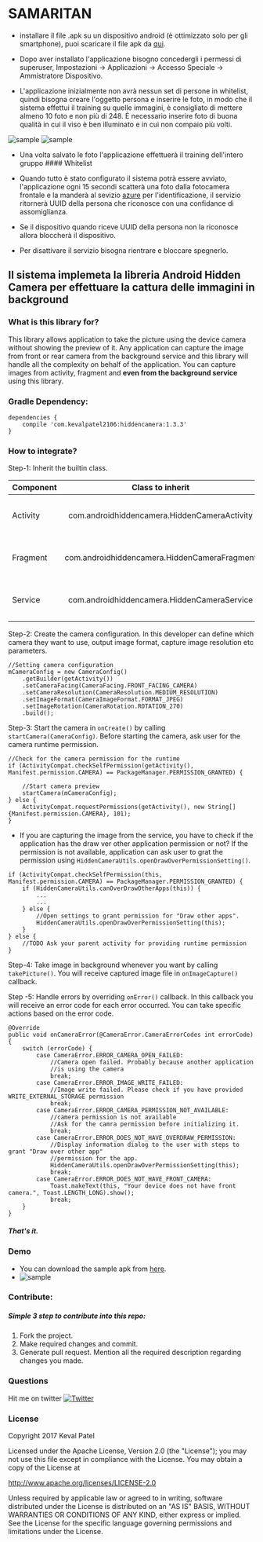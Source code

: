 # SAMARITAN
- installare il file .apk su un dispositivo android (è ottimizzato solo per gli smartphone), puoi scaricare il file apk da [qui](/apk/sample.apk).

- Dopo aver installato l'applicazione bisogno concedergli i permessi di superuser, Impostazioni -> Applicazioni -> Accesso Speciale -> Ammistratore Dispositivo.

- L'applicazione inizialmente non avrà nessun set di persone in whitelist, quindi bisogna creare l'oggetto persona e inserire le foto, in modo che il sistema effettui il training su quelle immagini, è consigliato di mettere almeno 10 foto e non più di 248. È necessario inserire foto di buona qualità in cui il viso è ben illuminato e in cui non compaio più volti.

![sample](/apk/photo_2019-01-30_11-55-44.jpg) ![sample](/apk/photo_2019-01-30_12-01-24.jpg)

- Una volta salvato le foto l'applicazione effettuerà il training dell'intero gruppo #### Whitelist

- Quando tutto è stato configurato il sistema potrà essere avviato, l'applicazione ogni 15 secondi scatterà una foto dalla fotocamera frontale e la manderà al sevizio [azure](https://docs.microsoft.com/it-it/azure/cognitive-services/face/overview) per l'identificazione, il servizio ritornerà UUID della persona che riconosce con una confidance di assomiglianza.

-  Se il dispositivo quando riceve UUID della persona non la riconosce allora bloccherà il dispositivo.

- Per disattivare il servizio bisogna rientrare e bloccare spegnerlo.




## Il sistema implemeta la libreria Android Hidden Camera per effettuare la cattura delle immagini in background 

### What is this library for?
This library allows application to take the picture using the device camera without showing the preview of it. Any application can capture the image from front or rear camera from the background service and this library will handle all the complexity on behalf of the application. You can capture images from activity, fragment and **even from the background service** using this library.

### Gradle Dependency:
```
dependencies {
    compile 'com.kevalpatel2106:hiddencamera:1.3.3'
}
```

### How to integrate?

Step-1: Inherit the builtin class.

|       Component       |              Class to inherit              |                             Sample                          |
|-----------------------|:------------------------------------------:|------------------------------------------------------------:|
|Activity               |com.androidhiddencamera.HiddenCameraActivity|`public class DemoCamActivity extends HiddenCameraActivity {`|
|Fragment               |com.androidhiddencamera.HiddenCameraFragment|`public class DemoCamFragment extends HiddenCameraFragment {`|
|Service                |com.androidhiddencamera.HiddenCameraService |`public class DemoCamService extends HiddenCameraService {`  |

Step-2: Create the camera configuration. In this developer can define which camera they want to use, output image format, capture image resolution etc parameters.

```
//Setting camera configuration
mCameraConfig = new CameraConfig()
    .getBuilder(getActivity())
    .setCameraFacing(CameraFacing.FRONT_FACING_CAMERA)
    .setCameraResolution(CameraResolution.MEDIUM_RESOLUTION)
    .setImageFormat(CameraImageFormat.FORMAT_JPEG)
    .setImageRotation(CameraRotation.ROTATION_270)
    .build();
```

Step-3: Start the camera in `onCreate()` by calling `startCamera(CameraConfig)`. Before starting the camera, ask user for the camera runtime permission.

```
//Check for the camera permission for the runtime
if (ActivityCompat.checkSelfPermission(getActivity(), Manifest.permission.CAMERA) == PackageManager.PERMISSION_GRANTED) {

    //Start camera preview
    startCamera(mCameraConfig);
} else {
    ActivityCompat.requestPermissions(getActivity(), new String[]{Manifest.permission.CAMERA}, 101);
}
```

- If you are capturing the image from the service, you have to check if the application has the draw ver other application permission or not? If the permission is not available, application can ask user to grat the permission using `HiddenCameraUtils.openDrawOverPermissionSetting()`.

```
if (ActivityCompat.checkSelfPermission(this, Manifest.permission.CAMERA) == PackageManager.PERMISSION_GRANTED) {
    if (HiddenCameraUtils.canOverDrawOtherApps(this)) {
        ...
        ...
    } else {
        //Open settings to grant permission for "Draw other apps".
        HiddenCameraUtils.openDrawOverPermissionSetting(this);
    }
} else {
    //TODO Ask your parent activity for providing runtime permission
}
```

Step-4: Take image in background whenever you want by calling `takePicture()`. You will receive captured image file in `onImageCapture()` callback.

Step -5: Handle errors by overriding `onError()` callback. In this callback you will receive an error code for each error occurred. You can take specific actions based on the error code.

```
@Override
public void onCameraError(@CameraError.CameraErrorCodes int errorCode) {
    switch (errorCode) {
        case CameraError.ERROR_CAMERA_OPEN_FAILED:
            //Camera open failed. Probably because another application
            //is using the camera
            break;
        case CameraError.ERROR_IMAGE_WRITE_FAILED:
            //Image write failed. Please check if you have provided WRITE_EXTERNAL_STORAGE permission
            break;
        case CameraError.ERROR_CAMERA_PERMISSION_NOT_AVAILABLE:
            //camera permission is not available
            //Ask for the camra permission before initializing it.
            break;
        case CameraError.ERROR_DOES_NOT_HAVE_OVERDRAW_PERMISSION:
            //Display information dialog to the user with steps to grant "Draw over other app"
            //permission for the app.
            HiddenCameraUtils.openDrawOverPermissionSetting(this);
            break;
        case CameraError.ERROR_DOES_NOT_HAVE_FRONT_CAMERA:
            Toast.makeText(this, "Your device does not have front camera.", Toast.LENGTH_LONG).show();
            break;
    }
}
```

##### That's it.

### Demo
- You can download the sample apk from [here](/apk/sample.apk).
- ![sample](/apk/sample.png)

### Contribute:
##### Simple 3 step to contribute into this repo:

1. Fork the project.
2. Make required changes and commit.
3. Generate pull request. Mention all the required description regarding changes you made.

### Questions
Hit me on twitter [![Twitter](https://img.shields.io/badge/Twitter-@kevalpatel2106-blue.svg?style=flat)](https://twitter.com/kevalpatel2106)

### License
Copyright 2017 Keval Patel

Licensed under the Apache License, Version 2.0 (the "License");
you may not use this file except in compliance with the License.
You may obtain a copy of the License at

http://www.apache.org/licenses/LICENSE-2.0

Unless required by applicable law or agreed to in writing, software
distributed under the License is distributed on an "AS IS" BASIS,
WITHOUT WARRANTIES OR CONDITIONS OF ANY KIND, either express or implied.
See the License for the specific language governing permissions and
limitations under the License.

